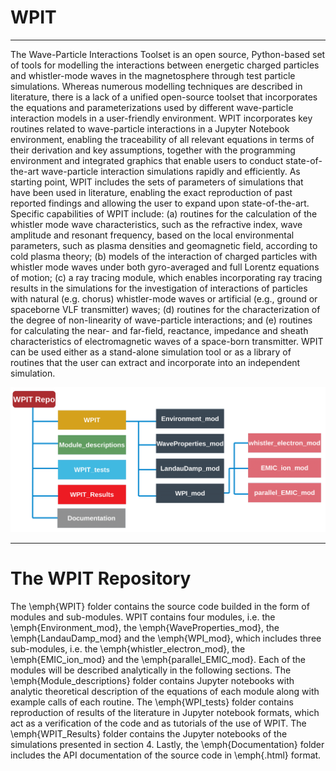 # WPIT
__________________________________________________________________________________________________________________________________________________________
The Wave-Particle Interactions Toolset is an open source, Python-based set of tools for modelling the interactions between energetic charged particles and whistler-mode waves in the magnetosphere through test particle simulations. Whereas numerous modelling techniques are described in literature, there is a lack of a unified open-source toolset that incorporates the equations and parameterizations used by different wave-particle interaction models in a user-friendly environment. WPIT incorporates key routines related to wave-particle interactions in a Jupyter Notebook environment, enabling the traceability of all relevant equations in terms of their derivation and key assumptions, together with the programming environment and integrated graphics that enable users to conduct state-of-the-art wave-particle interaction simulations rapidly and efficiently. As starting point, WPIT includes the sets of parameters of simulations that have been used in literature, enabling the exact reproduction of past reported findings and allowing the user to expand upon state-of-the-art. Specific capabilities of WPIT include: (a) routines for the calculation of the whistler mode wave characteristics, such as the refractive index, wave amplitude and resonant frequency, based on the local environmental parameters, such as plasma densities and geomagnetic field, according to cold plasma theory; (b) models of the interaction of charged particles with whistler mode waves under both gyro-averaged and full Lorentz equations of motion; (c) a ray tracing module, which enables incorporating ray tracing results in the simulations for the investigation of interactions of particles with natural (e.g. chorus) whistler-mode waves or artificial (e.g., ground or spaceborne VLF transmitter) waves; (d) routines for the characterization of the degree of non-linearity of wave-particle interactions; and (e) routines for calculating the near- and far-field, reactance, impedance and sheath characteristics of electromagnetic waves of a space-born transmitter. WPIT can be used either as a stand-alone simulation tool or as a library of routines that the user can extract and incorporate into an independent simulation. 

![WPIT repository overview](wpit_overview.png)

________________________________________________________________________________________________________________________________________________________
# The WPIT Repository

The \emph{WPIT} folder contains the source code builded in the form of modules and sub-modules. WPIT contains four modules, i.e. the \emph{Environment\_mod}, the \emph{WaveProperties\_mod}, the \emph{LandauDamp\_mod} and the \emph{WPI\_mod}, which includes three sub-modules, i.e. the \emph{whistler\_electron\_mod}, the \emph{EMIC\_ion\_mod} and the \emph{parallel\_EMIC\_mod}. Each of the modules will be described analytically in the following sections. The \emph{Module\_descriptions} folder contains Jupyter notebooks with analytic theoretical description of the equations of each module along with example calls of each routine. The \emph{WPI\_tests} folder contains reproduction of results of the literature in Jupyter notebook formats, which act as a verification of the code and as tutorials of the use of WPIT. The \emph{WPIT\_Results} folder contains the Jupyter notebooks of the simulations presented in section 4. Lastly, the \emph{Documentation} folder includes the API documentation of the source code in \emph{.html} format.
